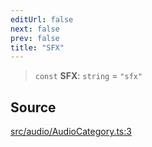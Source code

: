 ```yaml
---
editUrl: false
next: false
prev: false
title: "SFX"
---
```


> `const` **SFX**: `string` = `"sfx"`

## Source

[src/audio/AudioCategory.ts:3](https://github.com/relishinc/dill-pixel/blob/c79d8e8552aaa0f13a29535c819ae67d025b4669/src/audio/AudioCategory.ts#L3)
